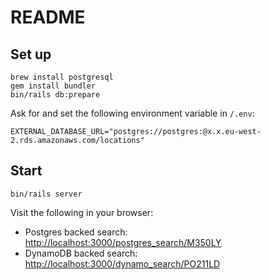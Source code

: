 # README

## Set up

```
brew install postgresql
gem install bundler
bin/rails db:prepare
```

Ask for and set the following environment variable in `/.env`:

```
EXTERNAL_DATABASE_URL="postgres://postgres:@x.x.eu-west-2.rds.amazonaws.com/locations"
```

## Start

```
bin/rails server
```

Visit the following in your browser:

* Postgres backed search: <http://localhost:3000/postgres_search/M350LY>
* DynamoDB backed search: <http://localhost:3000/dynamo_search/PO211LD>
